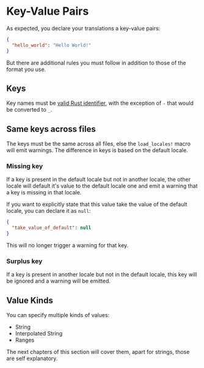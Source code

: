 # Key-Value Pairs

As expected, you declare your translations a key-value pairs:

```json
{
  "hello_world": "Hello World!"
}
```

But there are additional rules you must follow in addition to those of the format you use.

## Keys

Key names must be [valid Rust identifier](https://doc.rust-lang.org/reference/identifiers.html), with the exception of `-` that would be converted to `_`.

## Same keys across files

The keys must be the same across all files, else the `load_locales!` macro will emit warnings. The difference in keys is based on the default locale.

### Missing key

If a key is present in the default locale but not in another locale, the other locale will default it's value to the default locale one and emit a warning that a key is missing in that locale.

If you want to explicitly state that this value take the value of the default locale, you can declare it as `null`:

```json
{
  "take_value_of_default": null
}
```

This will no longer trigger a warning for that key.

### Surplus key

If a key is present in another locale but not in the default locale, this key will be ignored and a warning will be emitted.

## Value Kinds

You can specify multiple kinds of values:

- String
- Interpolated String
- Ranges

The next chapters of this section will cover them, apart for strings, those are self explanatory.
